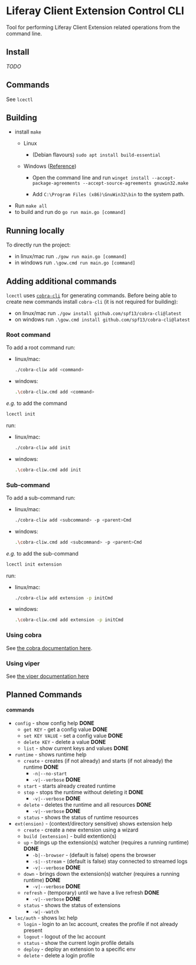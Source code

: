 # Liferay Client Extension Control CLI

Tool for performing Liferay Client Extension related operations from the command line.

## Install

_TODO_

## Commands

See `lcectl`

## Building

* install `make`
  * Linux
    * (Debian flavours) `sudo apt install build-essential`
  * Windows ([Reference](https://www.technewstoday.com/install-and-use-make-in-windows/))

    * Open the command line and run `winget install --accept-package-agreements --accept-source-agreements gnuwin32.make`

    * Add `C:\Program Files (x86)\GnuWin32\bin` to the system path.
* Run `make all`
* to build and run do `go run main.go [command]`

## Running locally

To directly run the project:
* in linux/mac run `./gow run main.go [command]`
* in windows run `.\gow.cmd run main.go [command]`

## Adding additional commands

`lcectl` uses [`cobra-cli`](https://github.com/spf13/cobra-cli) for generating commands. Before being able to create new commands install `cobra-cli` (it is not required for building):
* on linux/mac run `./gow install github.com/spf13/cobra-cli@latest`
* on windows run `.\gow.cmd install github.com/spf13/cobra-cli@latest`

### Root command
To add a root command run:
* linux/mac:
  ```bash
  ./cobra-cliw add <command>
  ```
* windows:
  ```bash
  .\cobra-cliw.cmd add <command>
  ```

_e.g._ to add the command
  ```bash
  lcectl init
  ```
  run:
  * linux/mac:
    ```bash
    ./cobra-cliw add init
    ```
  * windows:
    ```bash
    .\cobra-cliw.cmd add init
    ```


### Sub-command
To add a sub-command run:
* linux/mac:
  ```bash
  ./cobra-cliw add <subcommand> -p <parent>Cmd
  ```
* windows:
  ```bash
  .\cobra-cliw.cmd add <subcommand> -p <parent>Cmd
  ```

_e.g._ to add the sub-command
  ```bash
  lcectl init extension
  ```
  run:
  * linux/mac:
    ```bash
    ./cobra-cliw add extension -p initCmd
    ```
  * windows:
    ```bash
    .\cobra-cliw.cmd add extension -p initCmd
    ```

### Using cobra

See [the cobra documentation here](https://github.com/spf13/cobra/blob/main/user_guide.md#using-the-cobra-library).

### Using viper

See [the viper documentation here](https://github.com/spf13/viper#readme)

## Planned Commands

#### commands

* `config` - show config help **DONE**
  * `get KEY` - get a config value **DONE**
  * `set KEY VALUE` - set a config value **DONE**
  * `delete KEY` - delete a value **DONE**
  * `list` - show current keys and values **DONE**
* `runtime` - shows runtime help
  * `create` - creates (if not already) and starts (if not already) the runtime **DONE**
    * `-n|--no-start`
    * `-v|--verbose` **DONE**
  * `start` - starts already created runtime
  * `stop` - stops the runtime without deleting it **DONE**
    * `-v|--verbose` **DONE**
  * `delete` - deletes the runtime and all resources **DONE**
    * `-v|--verbose` **DONE**
  * `status` - shows the status of runtime resources
* `ext(ension)` - (context/directory sensitive) shows extension help
  * `create` - create a new extension using a wizard
  * `build [extension]` - build extention(s)
  * `up` - brings up the extension(s) watcher (requires a running runtime) **DONE**
    * `-b|--browser` - (default is false) opens the browser
    * `-s|--stream` - (default is false) stay connected to streamed logs
    * `-v|--verbose` **DONE**
  * `down` - brings down the extension(s) watcher (requires a running runtime) **DONE**
    * `-v|--verbose` **DONE**
  * `refresh` - (temporary) until we have a live refresh **DONE**
    * `-v|--verbose` **DONE**
  * `status` - shows the status of extensions
    * `-w|--watch`
* `lxc/auth` - shows lxc help
  * `login` - login to an lxc account, creates the profile if not already present
  * `logout` - logout of the lxc account
  * `status` - show the current login profile details
  * `deploy` - deploy an extension to a specific env
  * `delete` - delete a login profile
